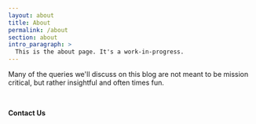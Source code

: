 ```yaml
---
layout: about
title: About
permalink: /about
section: about
intro_paragraph: >
  This is the about page. It's a work-in-progress.
---
```


Many of the queries we'll discuss on this blog are not meant to be mission critical, but rather insightful and often times fun. 

<br>

**Contact Us**

